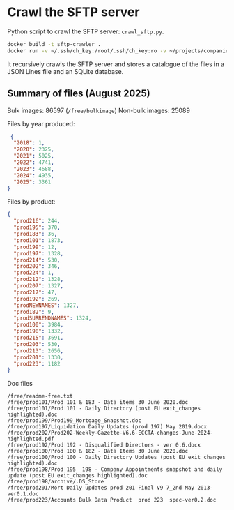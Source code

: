 
# Crawl the SFTP server

Python script to crawl the SFTP server: `crawl_sftp.py`.
```bash
docker build -t sftp-crawler .
docker run -v ~/.ssh/ch_key:/root/.ssh/ch_key:ro -v ~/projects/companies-catalogue/output:/output -e SFTP_USERNAME=your_username sftp-crawler
```

It recursively crawls the SFTP server and stores a catalogue of the files in a JSON Lines file and an SQLite database.

## Summary of files (August 2025)

Bulk images: 86597 (`/free/bulkimage`)
Non-bulk images: 25089

Files by year produced:
```json
 {
  "2018": 1,
  "2020": 2325,
  "2021": 5025,
  "2022": 4741,
  "2023": 4688,
  "2024": 4935,
  "2025": 3361
}
```

Files by product:
```json
{
  "prod216": 244,
  "prod195": 370,
  "prod183": 36,
  "prod101": 1873,
  "prod199": 12,
  "prod197": 1328,
  "prod214": 530,
  "prod202": 346,
  "prod224": 1,
  "prod212": 1328,
  "prod207": 1327,
  "prod217": 47,
  "prod192": 269,
  "prodNEWNAMES": 1327,
  "prod182": 9,
  "prodSURRENDNAMES": 1324,
  "prod100": 3984,
  "prod198": 1332,
  "prod215": 3691,
  "prod203": 530,
  "prod213": 2656,
  "prod201": 1330,
  "prod223": 1182
}
```

Doc files
```
/free/readme-free.txt
/free/prod101/Prod 101 & 183 - Data items 30 June 2020.doc
/free/prod101/Prod 101 - Daily Directory (post EU exit_changes highlighted).doc
/free/prod199/Prod199_Mortgage_Snapshot.doc
/free/prod197/Liquidation Daily Updates (prod 197) May 2019.docx
/free/prod202/Prod202-Weekly-Gazette-V6.6-ECCTA-changes-June-2024-highlighted.pdf
/free/prod192/Prod 192 - Disqualified Directors - ver 0.6.docx
/free/prod100/Prod 100 & 182 - Data Items 30 June 2020.doc
/free/prod100/Prod 100 - Daily Directory Updates (post EU exit_changes highlighted).doc
/free/prod198/Prod 195  198 - Company Appointments snapshot and daily update (post EU exit_changes highlighted).doc
/free/prod198/archive/.DS_Store
/free/prod201/Mort Daily updates prod 201 Final V9 7_2nd May 2013-ver0.1.doc
/free/prod223/Accounts Bulk Data Product  prod 223  spec-ver0.2.doc
```